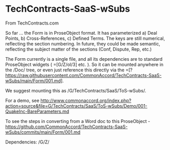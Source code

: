 # TechContracts-SaaS-wSubs
From TechContracts.com

So far ... the Form is in ProseObject format.  It has parameterized a) Deal Points, b) Cross-References, c) Defined Terms.  The keys are still numerical, reflecting the section numbering.  In future, they could be made semantic, reflecting the subject matter of the sections (Conf, Dispute, Rep, etc.)

The Form currently is a single file, and all its dependencies are to standard ProseObject widgets ( =[G/Z/ol/3] etc. ).  So it can be mounted anywhere in the /Doc/ tree, or even just reference this directly via the =[?https://raw.githubusercontent.com/CommonAccord/TechContracts-SaaS-wSubs/main/Form/001.md]. 

We suggest mounting this as /G/TechContracts/SaaS/ToS-wSubs/.

For a demo, see http://www.commonaccord.org/index.php?action=source&file=G/TechContracts/SaaS/ToS-wSubs/Demo/001-QuakeInc-BareParameters.md

To see the steps in converting from a Word doc to this ProseObject - https://github.com/CommonAccord/TechContracts-SaaS-wSubs/commits/main/Form/001.md

Dependencies:  /G/Z/

